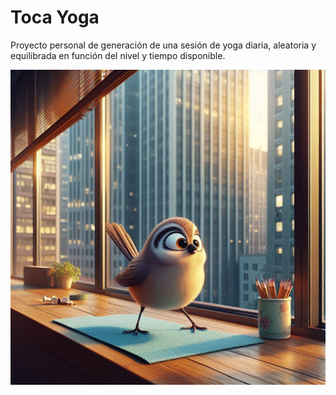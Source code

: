 # Toca Yoga 
Proyecto personal de generación de una sesión de yoga diaria, aleatoria y equilibrada en función del nivel y tiempo disponible.

<img src = 'images/pajaro ventana 1.jpeg' width = 600>